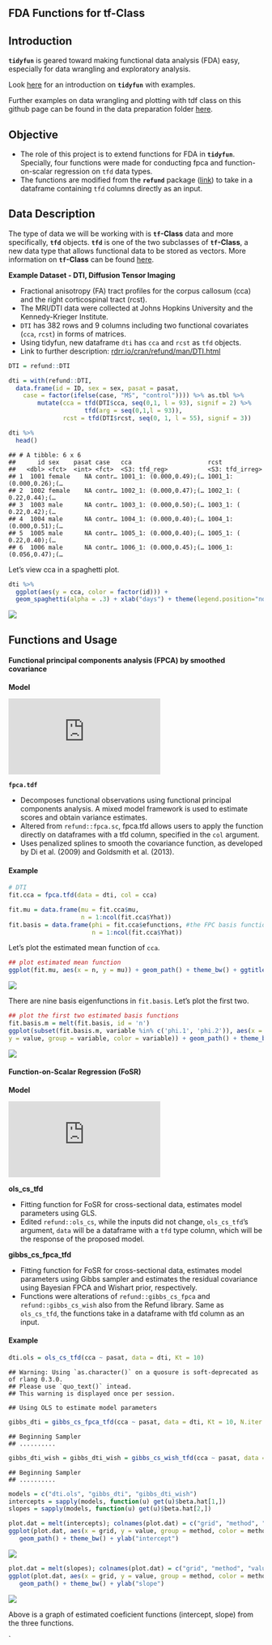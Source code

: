 
## FDA Functions for tf-Class

## Introduction

**`tidyfun`** is geared toward making functional data analysis (FDA)
easy, especially for data wrangling and exploratory analysis.

Look [here](https://fabian-s.github.io/tidyfun/) for an introduction on
**`tidyfun`** with examples.

Further examples on data wrangling and plotting with tdf class on this
github page can be found in the data preparation folder
[here](https://github.com/gekim0519/tidyfun_fpca/blob/master/data_preparation/preparation.md).

## Objective

  - The role of this project is to extend functions for FDA in
    **`tidyfun`**. Specially, four functions were made for conducting
    fpca and function-on-scalar regression on `tfd` data types.
  - The functions are modified from the **`refund`** package
    ([link](https://github.com/refunders/refundable)) to take in a
    dataframe containing `tfd` columns directly as an input.

## Data Description

The type of data we will be working with is **`tf`-Class** data and more
specifically, **`tfd`** objects. **`tfd`** is one of the two subclasses
of **`tf`-Class**, a new data type that allows functional data to be
stored as vectors. More information on **`tf`-Class** can be found
[here](https://fabian-s.github.io/tidyfun/articles/x01_Intro.html).

**Example Dataset - DTI, Diffusion Tensor Imaging**

  - Fractional anisotropy (FA) tract profiles for the corpus callosum
    (cca) and the right corticospinal tract (rcst).
  - The MRI/DTI data were collected at Johns Hopkins University and the
    Kennedy-Krieger Institute.
  - `DTI` has 382 rows and 9 columns including two functional covariates
    (`cca`, `rcst`) in forms of matrices.
  - Using tidyfun, new dataframe `dti` has `cca` and `rcst` as `tfd`
    objects.
  - Link to further description:
    [rdrr.io/cran/refund/man/DTI.html](rdrr.io/cran/refund/man/DTI.html)

<!-- end list -->

``` r
DTI = refund::DTI

dti = with(refund::DTI, 
  data.frame(id = ID, sex = sex, pasat = pasat, 
    case = factor(ifelse(case, "MS", "control")))) %>% as.tbl %>% 
        mutate(cca = tfd(DTI$cca, seq(0,1, l = 93), signif = 2) %>%
                     tfd(arg = seq(0,1,l = 93)),
               rcst = tfd(DTI$rcst, seq(0, 1, l = 55), signif = 3))

dti %>%
  head()
```

    ## # A tibble: 6 x 6
    ##      id sex    pasat case   cca                     rcst                   
    ##   <dbl> <fct>  <int> <fct>  <S3: tfd_reg>           <S3: tfd_irreg>        
    ## 1  1001 female    NA contr… 1001_1: (0.000,0.49);(… 1001_1: (0.000,0.26);(…
    ## 2  1002 female    NA contr… 1002_1: (0.000,0.47);(… 1002_1: ( 0.22,0.44);(…
    ## 3  1003 male      NA contr… 1003_1: (0.000,0.50);(… 1003_1: ( 0.22,0.42);(…
    ## 4  1004 male      NA contr… 1004_1: (0.000,0.40);(… 1004_1: (0.000,0.51);(…
    ## 5  1005 male      NA contr… 1005_1: (0.000,0.40);(… 1005_1: ( 0.22,0.40);(…
    ## 6  1006 male      NA contr… 1006_1: (0.000,0.45);(… 1006_1: (0.056,0.47);(…

Let’s view cca in a spaghetti plot.

``` r
dti %>%  
  ggplot(aes(y = cca, color = factor(id))) + 
  geom_spaghetti(alpha = .3) + xlab("days") + theme(legend.position="none") + ggtitle("FA tract profiles from the corpus callosum")
```

![](README_files/figure-gfm/unnamed-chunk-2-1.png)<!-- -->

## Functions and Usage

#### Functional principal components analysis (FPCA) by smoothed covariance

**Model**

  
![ 
Y\_i(t) = \\mu(t) + \\sum C\_{ik} \\phi\_{k}(t) + \\epsilon\_i(t) 
](https://latex.codecogs.com/png.latex?%20%0AY_i%28t%29%20%3D%20%5Cmu%28t%29%20%2B%20%5Csum%20C_%7Bik%7D%20%5Cphi_%7Bk%7D%28t%29%20%2B%20%5Cepsilon_i%28t%29%20%0A
" 
Y_i(t) = \\mu(t) + \\sum C_{ik} \\phi_{k}(t) + \\epsilon_i(t) 
")  

**`fpca.tdf`**

  - Decomposes functional observations using functional principal
    components analysis. A mixed model framework is used to estimate
    scores and obtain variance estimates.
  - Altered from `refund::fpca.sc`, fpca.tfd allows users to apply the
    function directly on dataframes with a tfd column, specified in the
    `col` argument.
  - Uses penalized splines to smooth the covariance function, as
    developed by Di et al. (2009) and Goldsmith et al. (2013).

#### Example

``` r
# DTI
fit.cca = fpca.tfd(data = dti, col = cca)

fit.mu = data.frame(mu = fit.cca$mu,
                    n = 1:ncol(fit.cca$Yhat))
fit.basis = data.frame(phi = fit.cca$efunctions, #the FPC basis functions.
                       n = 1:ncol(fit.cca$Yhat))
```

Let’s plot the estimated mean function of `cca`.

``` r
## plot estimated mean function
ggplot(fit.mu, aes(x = n, y = mu)) + geom_path() + theme_bw() + ggtitle("Estimated mean function of corpus callosum")
```

![](README_files/figure-gfm/unnamed-chunk-4-1.png)<!-- -->

There are nine basis eigenfunctions in `fit.basis`. Let’s plot the first
two.

``` r
## plot the first two estimated basis functions
fit.basis.m = melt(fit.basis, id = 'n')
ggplot(subset(fit.basis.m, variable %in% c('phi.1', 'phi.2')), aes(x = n,
y = value, group = variable, color = variable)) + geom_path() + theme_bw() + ggtitle("First two estimated FPC basis functions")
```

![](README_files/figure-gfm/unnamed-chunk-5-1.png)<!-- -->

#### Function-on-Scalar Regression (FoSR)

**Model**

  
![
y\_i(t) = \\beta\_{0}(t) + \\sum x\_{ik} \\beta\_{k}(t) +
\\epsilon\_i(t)
](https://latex.codecogs.com/png.latex?%0Ay_i%28t%29%20%3D%20%5Cbeta_%7B0%7D%28t%29%20%2B%20%5Csum%20x_%7Bik%7D%20%5Cbeta_%7Bk%7D%28t%29%20%2B%20%5Cepsilon_i%28t%29%0A
"
y_i(t) = \\beta_{0}(t) + \\sum x_{ik} \\beta_{k}(t) + \\epsilon_i(t)
")  

**ols\_cs\_tfd**

  - Fitting function for FoSR for cross-sectional data, estimates model
    parameters using GLS.
  - Edited `refund::ols_cs`, while the inputs did not change,
    `ols_cs_tfd`’s argument, `data` will be a dataframe with a `tfd`
    type column, which will be the response of the proposed model.

**gibbs\_cs\_fpca\_tfd**

  - Fitting function for FoSR for cross-sectional data, estimates model
    parameters using Gibbs sampler and estimates the residual covariance
    using Bayesian FPCA and Wishart prior, respectively.
  - Functions were alterations of `refund::gibbs_cs_fpca` and
    `refund::gibbs_cs_wish` also from the Refund library. Same as
    `ols_cs_tfd`, the functions take in a dataframe with tfd column as
    an
    input.

#### Example

``` r
dti.ols = ols_cs_tfd(cca ~ pasat, data = dti, Kt = 10)
```

    ## Warning: Using `as.character()` on a quosure is soft-deprecated as of rlang 0.3.0.
    ## Please use `quo_text()` intead.
    ## This warning is displayed once per session.

    ## Using OLS to estimate model parameters

``` r
gibbs_dti = gibbs_cs_fpca_tfd(cca ~ pasat, data = dti, Kt = 10, N.iter = 500, N.burn = 200)
```

    ## Beginning Sampler 
    ## ..........

``` r
gibbs_dti_wish = gibbs_dti_wish = gibbs_cs_wish_tfd(cca ~ pasat, data = dti, Kt = 10, N.iter = 500, N.burn = 200)
```

    ## Beginning Sampler 
    ## ..........

``` r
models = c("dti.ols", "gibbs_dti", "gibbs_dti_wish")
intercepts = sapply(models, function(u) get(u)$beta.hat[1,])
slopes = sapply(models, function(u) get(u)$beta.hat[2,])

plot.dat = melt(intercepts); colnames(plot.dat) = c("grid", "method", "value")
ggplot(plot.dat, aes(x = grid, y = value, group = method, color = method)) + 
   geom_path() + theme_bw() + ylab("intercept")
```

![](README_files/figure-gfm/unnamed-chunk-9-1.png)<!-- -->

``` r
plot.dat = melt(slopes); colnames(plot.dat) = c("grid", "method", "value")
ggplot(plot.dat, aes(x = grid, y = value, group = method, color = method)) + 
   geom_path() + theme_bw() + ylab("slope")
```

![](README_files/figure-gfm/unnamed-chunk-9-2.png)<!-- -->

Above is a graph of estimated coeficient functions (intercept, slope)
from the three functions.

\`
